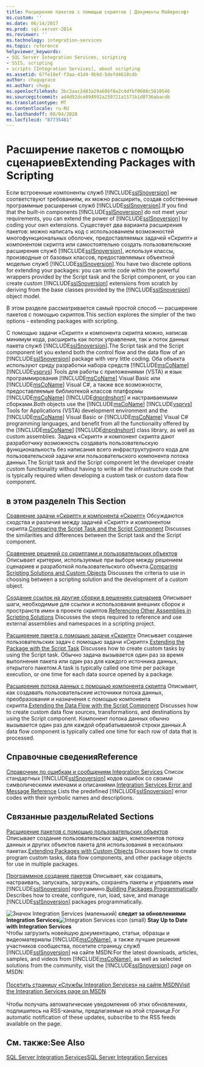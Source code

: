 ```yaml
---
title: Расширение пакетов с помощью скриптов | Документы Майкрософт
ms.custom: ''
ms.date: 06/14/2017
ms.prod: sql-server-2014
ms.reviewer: ''
ms.technology: integration-services
ms.topic: reference
helpviewer_keywords:
- SQL Server Integration Services, scripting
- SSIS, scripting
- scripts [Integration Services], about scripting
ms.assetid: 67fe18ef-f3aa-41d4-9b9d-5defd4618c4b
author: chugugrace
ms.author: chugu
ms.openlocfilehash: 3bc3aac2483a29a686f8a2c4dfbf0688c5810546
ms.sourcegitcommit: ad4d92dce894592a259721a1571b1d8736abacdb
ms.translationtype: MT
ms.contentlocale: ru-RU
ms.lasthandoff: 08/04/2020
ms.locfileid: "87735481"
---
```

# <a name="extending-packages-with-scripting"></a><span data-ttu-id="4ecf4-102">Расширение пакетов с помощью сценариев</span><span class="sxs-lookup"><span data-stu-id="4ecf4-102">Extending Packages with Scripting</span></span>
  <span data-ttu-id="4ecf4-103">Если встроенные компоненты служб [!INCLUDE[ssISnoversion](../../includes/ssisnoversion-md.md)] не соответствуют требованиям, их можно расширить, создав собственные программные расширения служб [!INCLUDE[ssISnoversion](../../includes/ssisnoversion-md.md)].</span><span class="sxs-lookup"><span data-stu-id="4ecf4-103">If you find that the built-in components [!INCLUDE[ssISnoversion](../../includes/ssisnoversion-md.md)] do not meet your requirements, you can extend the power of [!INCLUDE[ssISnoversion](../../includes/ssisnoversion-md.md)] by coding your own extensions.</span></span> <span data-ttu-id="4ecf4-104">Существует два варианта расширения пакетов: можно написать код с использованием возможностей многофункциональных оболочек, предоставляемых задачей «Скрипт» и компонентом скрипта или самостоятельно создать пользовательские расширения служб [!INCLUDE[ssISnoversion](../../includes/ssisnoversion-md.md)], используя классы, производные от базовых классов, предоставляемых объектной моделью служб [!INCLUDE[ssISnoversion](../../includes/ssisnoversion-md.md)].</span><span class="sxs-lookup"><span data-stu-id="4ecf4-104">You have two discrete options for extending your packages: you can write code within the powerful wrappers provided by the Script task and the Script component, or you can create custom [!INCLUDE[ssISnoversion](../../includes/ssisnoversion-md.md)] extensions from scratch by deriving from the base classes provided by the [!INCLUDE[ssISnoversion](../../includes/ssisnoversion-md.md)] object model.</span></span>

 <span data-ttu-id="4ecf4-105">В этом разделе рассматривается самый простой способ — расширение пакетов с помощью скриптов.</span><span class="sxs-lookup"><span data-stu-id="4ecf4-105">This section explores the simpler of the two options - extending packages with scripting.</span></span>

 <span data-ttu-id="4ecf4-106">С помощью задачи «Скрипт» и компонента скрипта можно, написав минимум кода, расширить как поток управления, так и поток данных пакета служб [!INCLUDE[ssISnoversion](../../includes/ssisnoversion-md.md)].</span><span class="sxs-lookup"><span data-stu-id="4ecf4-106">The Script task and the Script component let you extend both the control flow and the data flow of an [!INCLUDE[ssISnoversion](../../includes/ssisnoversion-md.md)] package with very little coding.</span></span> <span data-ttu-id="4ecf4-107">Оба объекта используют среду разработки набора средств [!INCLUDE[msCoName](../../includes/msconame-md.md)] [!INCLUDE[vsprvs](../../includes/vsprvs-md.md)] Tools для работы с приложениями (VSTA) и язык программирования [!INCLUDE[msCoName](../../includes/msconame-md.md)] Visual Basic или [!INCLUDE[msCoName](../../includes/msconame-md.md)] Visual С#, а также все возможности, предоставляемые библиотекой классов платформы [!INCLUDE[msCoName](../../includes/msconame-md.md)] [!INCLUDE[dnprdnshort](../../includes/dnprdnshort-md.md)] и настраиваемыми сборками.</span><span class="sxs-lookup"><span data-stu-id="4ecf4-107">Both objects use the [!INCLUDE[msCoName](../../includes/msconame-md.md)] [!INCLUDE[vsprvs](../../includes/vsprvs-md.md)] Tools for Applications (VSTA) development environment and the [!INCLUDE[msCoName](../../includes/msconame-md.md)] Visual Basic or [!INCLUDE[msCoName](../../includes/msconame-md.md)] Visual C# programming languages, and benefit from all the functionality offered by the [!INCLUDE[msCoName](../../includes/msconame-md.md)] [!INCLUDE[dnprdnshort](../../includes/dnprdnshort-md.md)] class library, as well as custom assemblies.</span></span> <span data-ttu-id="4ecf4-108">Задача «Скрипт» и компонент скрипта дают разработчику возможность создавать пользовательскую функциональность без написания всего инфраструктурного кода для пользовательской задачи или пользовательского компонента потока данных.</span><span class="sxs-lookup"><span data-stu-id="4ecf4-108">The Script task and the Script component let the developer create custom functionality without having to write all the infrastructure code that is typically required when developing a custom task or custom data flow component.</span></span>

## <a name="in-this-section"></a><span data-ttu-id="4ecf4-109">в этом разделе</span><span class="sxs-lookup"><span data-stu-id="4ecf4-109">In This Section</span></span>
 <span data-ttu-id="4ecf4-110">[Сравнение задачи «Скрипт» и компонента «Скрипт»](../extending-packages-scripting/comparing-the-script-task-and-the-script-component.md) Обсуждаются сходства и различия между задачей «Скрипт» и компонентом скрипта.</span><span class="sxs-lookup"><span data-stu-id="4ecf4-110">[Comparing the Script Task and the Script Component](../extending-packages-scripting/comparing-the-script-task-and-the-script-component.md) Discusses the similarities and differences between the Script task and the Script component.</span></span>

 <span data-ttu-id="4ecf4-111">[Сравнение решений со скриптами и пользовательских объектов](comparing-scripting-solutions-and-custom-objects.md) Описывает критерии, используемые при выборе между решением сценариев и разработкой пользовательского объекта.</span><span class="sxs-lookup"><span data-stu-id="4ecf4-111">[Comparing Scripting Solutions and Custom Objects](comparing-scripting-solutions-and-custom-objects.md) Discusses the criteria to use in choosing between a scripting solution and the development of a custom object.</span></span>

 <span data-ttu-id="4ecf4-112">[Создание ссылок на другие сборки в решениях сценариев](referencing-other-assemblies-in-scripting-solutions.md) Описывает шаги, необходимые для ссылки и использования внешних сборок и пространств имен в проекте скриптов.</span><span class="sxs-lookup"><span data-stu-id="4ecf4-112">[Referencing Other Assemblies in Scripting Solutions](referencing-other-assemblies-in-scripting-solutions.md) Discusses the steps required to reference and use external assemblies and namespaces in a scripting project.</span></span>

 <span data-ttu-id="4ecf4-113">[Расширение пакета с помощью задачи «Скрипт»](../extending-packages-scripting/task/extending-the-package-with-the-script-task.md) Описывает создание пользовательских задач с помощью задачи «Скрипт».</span><span class="sxs-lookup"><span data-stu-id="4ecf4-113">[Extending the Package with the Script Task](../extending-packages-scripting/task/extending-the-package-with-the-script-task.md) Discusses how to create custom tasks by using the Script task.</span></span> <span data-ttu-id="4ecf4-114">Обычно задача вызывается один раз за время выполнения пакета или один раз для каждого источника данных, открытого пакетом.</span><span class="sxs-lookup"><span data-stu-id="4ecf4-114">A task is typically called one time per package execution, or one time for each data source opened by a package.</span></span>

 <span data-ttu-id="4ecf4-115">[Расширение потока данных с помощью компонента скрипта](data-flow-script-component/extending-the-data-flow-with-the-script-component.md) Описывает, как создавать пользовательские источники потока данных, преобразования и назначения с помощью компонента скрипта.</span><span class="sxs-lookup"><span data-stu-id="4ecf4-115">[Extending the Data Flow with the Script Component](data-flow-script-component/extending-the-data-flow-with-the-script-component.md) Discusses how to create custom data flow sources, transformations, and destinations by using the Script component.</span></span> <span data-ttu-id="4ecf4-116">Компонент потока данных обычно вызывается один раз для каждой обрабатываемой строки данных.</span><span class="sxs-lookup"><span data-stu-id="4ecf4-116">A data flow component is typically called one time for each row of data that is processed.</span></span>

## <a name="reference"></a><span data-ttu-id="4ecf4-117">Справочные сведения</span><span class="sxs-lookup"><span data-stu-id="4ecf4-117">Reference</span></span>
 <span data-ttu-id="4ecf4-118">[Справочник по ошибкам и сообщениям Integration Services](../integration-services-error-and-message-reference.md) Список стандартных [!INCLUDE[ssISnoversion](../../includes/ssisnoversion-md.md)] кодов ошибок со своими символическими именами и описаниями.</span><span class="sxs-lookup"><span data-stu-id="4ecf4-118">[Integration Services Error and Message Reference](../integration-services-error-and-message-reference.md) Lists the predefined [!INCLUDE[ssISnoversion](../../includes/ssisnoversion-md.md)] error codes with their symbolic names and descriptions.</span></span>

## <a name="related-sections"></a><span data-ttu-id="4ecf4-119">Связанные разделы</span><span class="sxs-lookup"><span data-stu-id="4ecf4-119">Related Sections</span></span>
 <span data-ttu-id="4ecf4-120">[Расширение пакетов с помощью пользовательских объектов](../extending-packages-custom-objects/extending-packages-with-custom-objects.md) Описывает создание пользовательских задач, компонентов потока данных и других объектов пакета для использования в нескольких пакетах.</span><span class="sxs-lookup"><span data-stu-id="4ecf4-120">[Extending Packages with Custom Objects](../extending-packages-custom-objects/extending-packages-with-custom-objects.md) Discusses how to create program custom tasks, data flow components, and other package objects for use in multiple packages.</span></span>

 <span data-ttu-id="4ecf4-121">[Программное создание пакетов](../building-packages-programmatically/building-packages-programmatically.md) Описывает, как создавать, настраивать, запускать, загружать, сохранять пакеты и управлять ими [!INCLUDE[ssISnoversion](../../includes/ssisnoversion-md.md)] программно.</span><span class="sxs-lookup"><span data-stu-id="4ecf4-121">[Building Packages Programmatically](../building-packages-programmatically/building-packages-programmatically.md) Describes how to create, configure, run, load, save, and manage [!INCLUDE[ssISnoversion](../../includes/ssisnoversion-md.md)] packages programmatically.</span></span>

<span data-ttu-id="4ecf4-122">![Значок Integration Services (маленький)](../media/dts-16.gif "Значок служб Integration Services (маленький)")  **следит за обновлениями Integration Services**</span><span class="sxs-lookup"><span data-stu-id="4ecf4-122">![Integration Services icon (small)](../media/dts-16.gif "Integration Services icon (small)")  **Stay Up to Date with Integration Services**</span></span><br /> <span data-ttu-id="4ecf4-123">Чтобы загрузить новейшую документацию, статьи, образцы и видеоматериалы [!INCLUDE[msCoName](../../includes/msconame-md.md)], а также лучшие решения участников сообщества, посетите страницу служб [!INCLUDE[ssISnoversion](../../includes/ssisnoversion-md.md)] на сайте MSDN:</span><span class="sxs-lookup"><span data-stu-id="4ecf4-123">For the latest downloads, articles, samples, and videos from [!INCLUDE[msCoName](../../includes/msconame-md.md)], as well as selected solutions from the community, visit the [!INCLUDE[ssISnoversion](../../includes/ssisnoversion-md.md)] page on MSDN:</span></span><br /><br /> [<span data-ttu-id="4ecf4-124">Посетить страницу «Службы Integration Services» на сайте MSDN</span><span class="sxs-lookup"><span data-stu-id="4ecf4-124">Visit the Integration Services page on MSDN</span></span>](https://go.microsoft.com/fwlink/?LinkId=136655)<br /><br /> <span data-ttu-id="4ecf4-125">Чтобы получать автоматические уведомления об этих обновлениях, подпишитесь на RSS-каналы, предлагаемые на этой странице.</span><span class="sxs-lookup"><span data-stu-id="4ecf4-125">For automatic notification of these updates, subscribe to the RSS feeds available on the page.</span></span>

## <a name="see-also"></a><span data-ttu-id="4ecf4-126">См. также:</span><span class="sxs-lookup"><span data-stu-id="4ecf4-126">See Also</span></span>
 [<span data-ttu-id="4ecf4-127">SQL Server Integration Services</span><span class="sxs-lookup"><span data-stu-id="4ecf4-127">SQL Server Integration Services</span></span>](../sql-server-integration-services.md)


